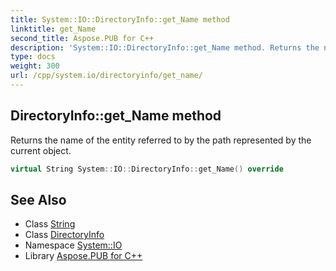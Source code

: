 ```yaml
---
title: System::IO::DirectoryInfo::get_Name method
linktitle: get_Name
second_title: Aspose.PUB for C++
description: 'System::IO::DirectoryInfo::get_Name method. Returns the name of the entity referred to by the path represented by the current object in C++.'
type: docs
weight: 300
url: /cpp/system.io/directoryinfo/get_name/
---
```

## DirectoryInfo::get_Name method


Returns the name of the entity referred to by the path represented by the current object.

```cpp
virtual String System::IO::DirectoryInfo::get_Name() override
```

## See Also

* Class [String](../../../system/string/)
* Class [DirectoryInfo](../)
* Namespace [System::IO](../../)
* Library [Aspose.PUB for C++](../../../)
